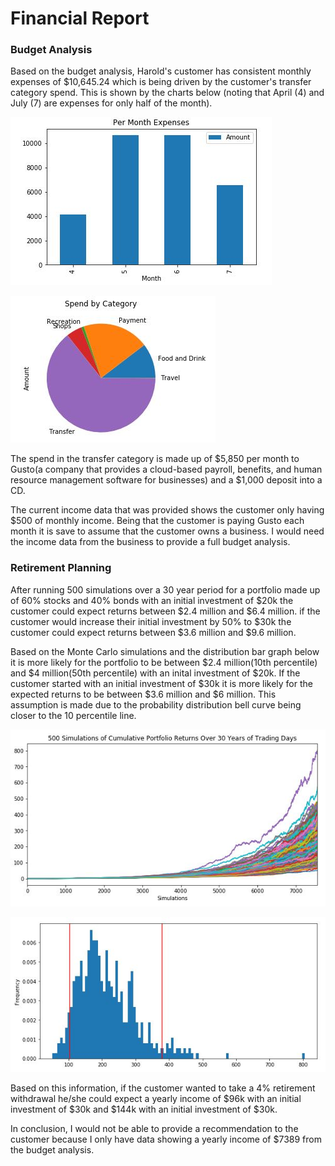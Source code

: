 # Financial Report

### Budget Analysis
Based on the budget analysis, Harold's customer has consistent monthly expenses of $10,645.24 which is being driven by the customer's transfer category spend. This is shown by the charts below (noting that April (4) and July (7) are expenses for only half of the month).

![Expenses per month](/Images/per_month_expenses.jpg)  

![spend_by category](/Images/Spend_by_Category.jpg)

The spend in the transfer category is made up of $5,850 per month to Gusto(a company that provides a cloud-based payroll, benefits, and human resource management software for businesses) and a $1,000 deposit into a CD.

The current income data that was provided shows the customer only having $500 of monthly income. Being that the customer is paying Gusto each month it is save to assume that the customer owns a business.  I would need the income data from the business to provide a full budget analysis.

### Retirement Planning
After running 500 simulations over a 30 year period for a portfolio made up of 60% stocks and 40% bonds with an initial investment of $20k the customer could expect returns between $2.4 million and $6.4 million. if the customer would increase their initial investment by 50% to $30k the customer could expect returns between $3.6 million and $9.6 million.

Based on the Monte Carlo simulations and the distribution bar graph below it is more likely for the portfolio to be between $2.4 million(10th percentile) and $4 million(50th percentile) with an inital investment of $20k.  If the customer started with an initial investment of $30k it is more likely for the expected returns to be between $3.6 million and $6 million.  This assumption is made due to the probability distribution bell curve being closer to the 10 percentile line.

![Monte Carlo Simulation](/Images/monte_carlo_sim.jpg)  

![probability distribution](/Images/probability_distribution.jpg)

Based on this information, if the customer wanted to take a 4% retirement withdrawal he/she could expect a yearly income of $96k with an initial investment of $30k and $144k with an initial investment of $30k.

In conclusion, I would not be able to provide a recommendation to the customer because I only have data showing a yearly income of $7389 from the budget analysis.
